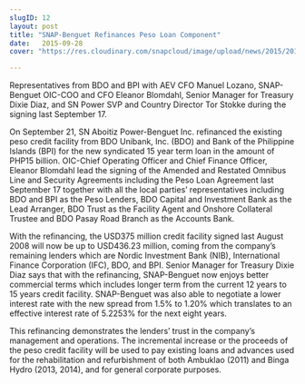```yaml
---
slugID: 12
layout: post
title: "SNAP-Benguet Refinances Peso Loan Component"
date:   2015-09-28 
cover: "https://res.cloudinary.com/snapcloud/image/upload/news/2015/2015-12-snap.jpg"

---
```

Representatives from BDO and BPI with AEV CFO Manuel Lozano, SNAP-Benguet OIC-COO and CFO Eleanor Blomdahl, Senior Manager for Treasury Dixie Diaz, and SN Power SVP and Country Director Tor Stokke during the signing last  September 17.


On September 21, SN Aboitiz Power-Benguet Inc. refinanced the existing peso credit facility from BDO Unibank, Inc. (BDO) and Bank of the Philippine Islands (BPI) for the new syndicated 15 year term loan in the amount of PHP15 billion. OIC-Chief Operating Officer and Chief Finance Officer, Eleanor Blomdahl lead the signing of the Amended and Restated Omnibus Line and Security Agreements including the Peso Loan Agreement last September 17 together with all the local parties’ representatives including BDO and BPI as the Peso Lenders, BDO Capital and Investment Bank as the Lead Arranger, BDO Trust as the Facility Agent and Onshore Collateral Trustee and BDO Pasay Road Branch as the Accounts Bank. 


With the refinancing, the USD375 million credit facility signed last August 2008 will now be up to USD436.23 million, coming from the company’s remaining lenders which are Nordic Investment Bank (NIB), International Finance Corporation (IFC), BDO, and BPI.   Senior Manager for Treasury Dixie Diaz says that with the refinancing, SNAP-Benguet now enjoys better commercial terms which includes longer term from the current 12 years to 15 years credit facility.  SNAP-Benguet was also able to negotiate a lower interest rate with the new spread from 1.5% to 1.20% which translates to an effective interest rate of 5.2253% for the next eight years.


This refinancing demonstrates the lenders’ trust in the company’s management and operations.  The incremental increase or the proceeds of the peso credit facility will be used to pay existing loans and advances used for the rehabilitation and refurbishment of both Ambuklao (2011) and Binga Hydro (2013, 2014), and for general corporate purposes. 
